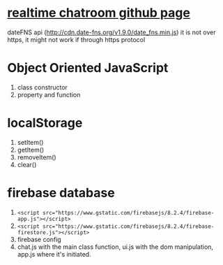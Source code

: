 # [realtime chatroom github page](https://raynescofield.github.io/realtime-chatroom/)
dateFNS api (http://cdn.date-fns.org/v1.9.0/date_fns.min.js) it is not over https, it might not work if through https protocol
# Object Oriented JavaScript
1. class constructor
2. property and function 
# localStorage
1. setItem()
2. getItem()
3. removeItem()
4. clear()
# firebase database
1. `<script src="https://www.gstatic.com/firebasejs/8.2.4/firebase-app.js"></script>`
2. `<script src="https://www.gstatic.com/firebasejs/8.2.4/firebase-firestore.js"></script>`
3. firebase config
4. chat.js with the main class function, ui.js with the dom manipulation, app.js where it's initiated.
